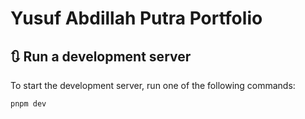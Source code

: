 # Yusuf Abdillah Putra Portfolio

## 🔃 Run a development server

To start the development server, run one of the following commands:

```bash
pnpm dev
```
